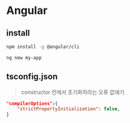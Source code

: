 # Angular

## install

```sh
npm install -g @angular/cli

ng new my-app
```

## tsconfig.json

> constructor 안에서 초기화하라는 오류 없애기

```json
"compilerOptions":{
    "strictPropertyInitialization": false,
}
```
